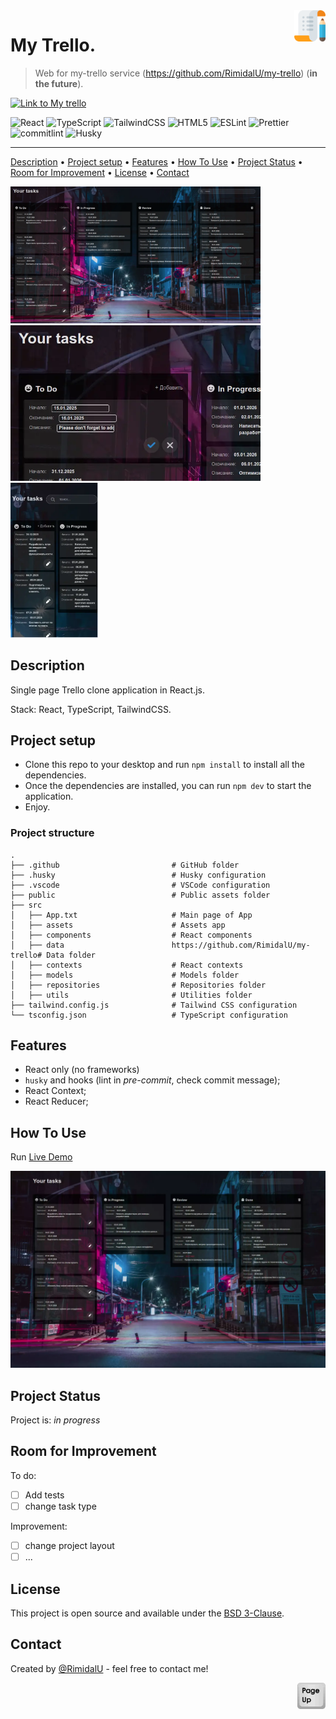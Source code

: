 <img src="../public/my-trello.svg" id="start" align="right" alt="Project logo" width="50" >

# My Trello.

> Web for my-trello service (https://github.com/RimidalU/my-trello) (**in the future**).

[![Link to My trello](https://img.shields.io/badge/Visit_My_Trello-Click_Here-black?style=plastic&logo=link&logoColor=black&labelColor=9ca3af&color=0184CF&link=https://rimidalu.github.io/my-trello-web/)](https://rimidalu.github.io/my-trello-web/)

![React](https://img.shields.io/badge/React-61DAFB.svg?style=for-the-badge&logo=React&logoColor=black)
![TypeScript](https://img.shields.io/badge/TypeScript-007ACC?style=for-the-badge&logo=typescript&logoColor=white)
![TailwindCSS](https://img.shields.io/badge/Tailwind%20CSS-06B6D4.svg?style=for-the-badge&logo=Tailwind-CSS&logoColor=white)
![HTML5](https://img.shields.io/badge/html5-%23E34F26.svg?style=for-the-badge&logo=html5&logoColor=white)
![ESLint](https://img.shields.io/badge/ESLint-4B32C3.svg?style=for-the-badge&logo=ESLint&logoColor=white)
![Prettier](https://img.shields.io/badge/Prettier-F7B93E.svg?style=for-the-badge&logo=Prettier&logoColor=black)
![commitlint](https://img.shields.io/badge/commitlint-000000.svg?style=for-the-badge&logo=commitlint&logoColor=white)
![Husky](https://img.shields.io/badge/-🐶_Husky-f6f6f7?style=for-the-badge&&logoColor=white)

---

[Description](#description) •
[Project setup](#project-setup) •
[Features](#features) •
[How To Use](#how-to-use) •
[Project Status](#project-status) •
[Room for Improvement](#room-for-improvement) •
[License](#license) •
[Contact](#contact)

<img src="./assets/home.webp" width="400" /> <img src="./assets/create.webp" width="400" /> <img src="./assets/mobile.webp" width="140" />

## Description

Single page Trello clone application in React.js.

Stack: React, TypeScript, TailwindCSS.

## Project setup

- Clone this repo to your desktop and run `npm install` to install all the dependencies.
- Once the dependencies are installed, you can run `npm dev` to start the application.
- Enjoy.

### Project structure

```shell
.
├── .github                         # GitHub folder
├── .husky                          # Husky configuration
├── .vscode                         # VSCode configuration
├── public                          # Public assets folder
├── src
│   ├── App.txt                     # Main page of App
│   ├── assets                      # Assets app
│   ├── components                  # React components
│   ├── data                        https://github.com/RimidalU/my-trello# Data folder
│   ├── contexts                    # React contexts
│   ├── models                      # Models folder
│   ├── repositories                # Repositories folder
│   ├── utils                       # Utilities folder
├── tailwind.config.js              # Tailwind CSS configuration
└── tsconfig.json                   # TypeScript configuration
```

## Features

- React only (no frameworks)
- `husky` and hooks (lint in _pre-commit_, check commit message);
- React Context;
- React Reducer;

## How To Use

Run [Live Demo](https://github.com/RimidalU/my-trello)

![tutorial][tutorial]

## Project Status

Project is: _in progress_

## Room for Improvement

To do:

- [ ] Add tests
- [ ] change task type

Improvement:

- [ ] change project layout
- [ ] ...

## License

This project is open source and available under the [BSD 3-Clause](../LICENSE.md).

## Contact

Created by [@RimidalU](https://www.linkedin.com/in/uladzimir-stankevich/) - feel free to contact me!

<p align="right"><a href="#start"><img width="45rem" src="./assets/pageUp.svg"></a></p>

<!-- MARKDOWN LINKS & IMAGES -->

[tutorial]: ./assets/demo.webp
